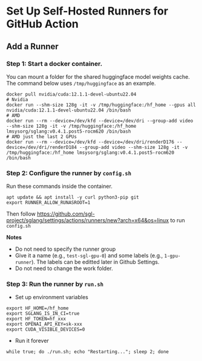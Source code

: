 # Set Up Self-Hosted Runners for GitHub Action

## Add a Runner

### Step 1: Start a docker container.

You can mount a folder for the shared huggingface model weights cache. The command below uses `/tmp/huggingface` as an example.

```
docker pull nvidia/cuda:12.1.1-devel-ubuntu22.04
# Nvidia
docker run --shm-size 128g -it -v /tmp/huggingface:/hf_home --gpus all nvidia/cuda:12.1.1-devel-ubuntu22.04 /bin/bash
# AMD
docker run --rm --device=/dev/kfd --device=/dev/dri --group-add video --shm-size 128g -it -v /tmp/huggingface:/hf_home lmsysorg/sglang:v0.4.1.post5-rocm620 /bin/bash
# AMD just the last 2 GPUs
docker run --rm --device=/dev/kfd --device=/dev/dri/renderD176 --device=/dev/dri/renderD184 --group-add video --shm-size 128g -it -v /tmp/huggingface:/hf_home lmsysorg/sglang:v0.4.1.post5-rocm620 /bin/bash
```

### Step 2: Configure the runner by `config.sh`

Run these commands inside the container.

```
apt update && apt install -y curl python3-pip git
export RUNNER_ALLOW_RUNASROOT=1
```

Then follow https://github.com/sgl-project/sglang/settings/actions/runners/new?arch=x64&os=linux to run `config.sh`

**Notes**
- Do not need to specify the runner group
- Give it a name (e.g., `test-sgl-gpu-0`) and some labels (e.g., `1-gpu-runner`). The labels can be editted later in Github Settings.
- Do not need to change the work folder.

### Step 3: Run the runner by `run.sh`

- Set up environment variables
```
export HF_HOME=/hf_home
export SGLANG_IS_IN_CI=true
export HF_TOKEN=hf_xxx
export OPENAI_API_KEY=sk-xxx
export CUDA_VISIBLE_DEVICES=0
```

- Run it forever
```
while true; do ./run.sh; echo "Restarting..."; sleep 2; done
```
